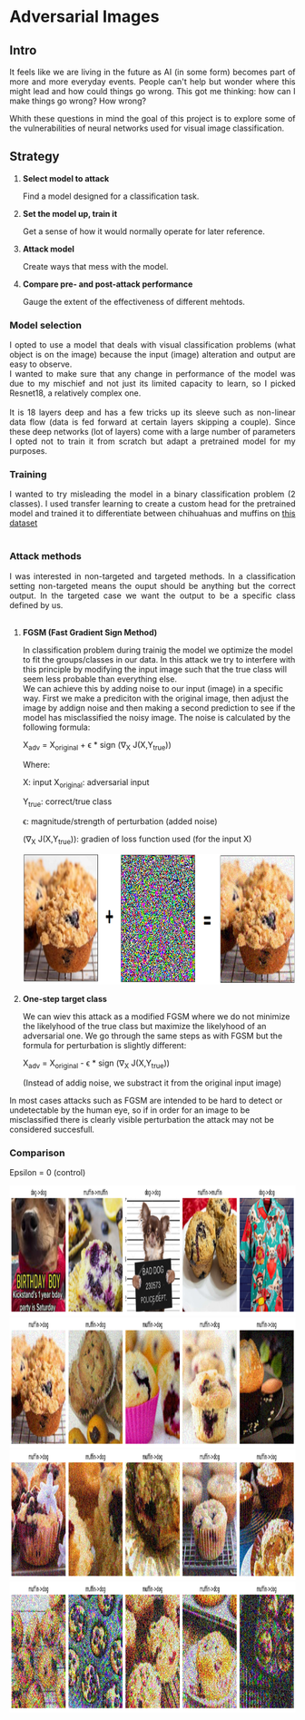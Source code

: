 # Adversarial Images

## Intro
<div align="justify">
It feels like we are living in the future as AI (in some form) becomes part of more and more everyday events. People can't help but wonder where this might lead 
and how could things go wrong. This got me thinking: how can I make things go wrong? How wrong? 
<br>

Whith these questions in mind the goal of this project is to explore some of the vulnerabilities of neural networks used for visual image classification.
</div>

## Strategy

1. **Select model to attack**
   
     Find a model designed for a classification task.

3. **Set the model up, train it**

     Get a sense of how it would normally operate for later reference.

4. **Attack model**

     Create ways that mess with the model.

5. **Compare pre- and post-attack performance**

     Gauge the extent of the effectiveness of different mehtods.


### Model selection

<div align="justify">
   I opted to use a model that deals with visual classification problems (what object is on the image) because the input (image) alteration and output are easy to observe.
 <br>
  I wanted to make sure that any change in performance of the model was due to my mischief and not just its limited capacity to learn, so I picked Resnet18, a relatively complex one. 
</div>

<br>
<div align="justify">
  It is 18 layers deep and has a few tricks up its sleeve such as non-linear data flow (data is fed forward at certain layers skipping a couple). Since these deep networks (lot of layers) come with a large number of parameters I opted not to train it from scratch but adapt a pretrained model for my purposes. 
</div>

### Training

<div align="justify">
   I wanted to try misleading the model in a binary classification problem (2 classes). I used transfer learning to create a custom head for the pretrained model and trained it to differentiate between chihuahuas and muffins on <a href="https://www.kaggle.com/datasets/samuelcortinhas/muffin-vs-chihuahua-image-classification">this dataset</a>
</div>
<br>


### Attack methods

<div align="justify">
   I was interested in non-targeted and targeted methods. In a classification setting non-targeted means the ouput should be anything but the correct output. In the targeted case we want the output to be a specific class defined by us. 
</div>

   <br>

   1. **FGSM (Fast Gradient Sign Method)**

        In classification problem during trainig the model we optimize the model to fit the groups/classes in our data. In this attack we try to interfere with this principle by modifying the input image such that the true class will seem less probable than everything else.
      <br>
      We can achieve this by adding noise to our input (image) in a specific way. First we make a prediciton with the original image, then adjust the image by addign noise and then making a second prediction to see if the model has misclassified the noisy image. The noise is calculated by the following formula:
      <br>
      
      X<sub>adv</sub> = X<sub>original</sub> +  ϵ * sign (∇<sub>X</sub> J(X,Y<sub>true</sub>))
      <br>
      
      Where:
      <br>
      
      X: input
      X<sub>original</sub>: adversarial input
      
      Y<sub>true</sub>: correct/true class
      
      ϵ: magnitude/strength of perturbation (added noise)
      
      (∇<sub>X</sub> J(X,Y<sub>true</sub>)): gradien of loss function used (for the input X)

      <center>
      <img width="1489" height="230" src="images/adversarial_images/non_targeted_resnet/non_targeted_example.png">
      </center>

      
   3. **One-step target class**

      We can wiev this attack as a modified FGSM where we do not minimize the likelyhood of the true class but maximize the likelyhood of an adversarial one. We go through the same steps as with FGSM but the formula for perturbation is slightly different:
      <br>
      
      X<sub>adv</sub> = X<sub>original</sub> -  ϵ * sign (∇<sub>X</sub> J(X,Y<sub>true</sub>))
      <br>
      
      (Instead of addig noise, we substract it from the original input image)

In most cases attacks such as FGSM are intended to be hard to detect or undetectable by the human eye, so if in order for an image to be misclassified there is clearly visible perturbation the attack may not be considered succesfull.
      

### Comparison


Epsilon = 0 (control)
<center>
<img width="1489" height="230" src="images/adversarial_images/non_targeted_resnet/eps_0.png">
</center>
<div align="justify">



<center>
<img width="1489" height="230" src="images/adversarial_images/non_targeted_resnet/eps_005.png">
</center>


<center>
<img width="1489" height="230" src="images/adversarial_images/non_targeted_resnet/eps_01.png">
</center>


<center>
<img width="1489" height="230" src="images/adversarial_images/non_targeted_resnet/eps_03.png">
</center>



